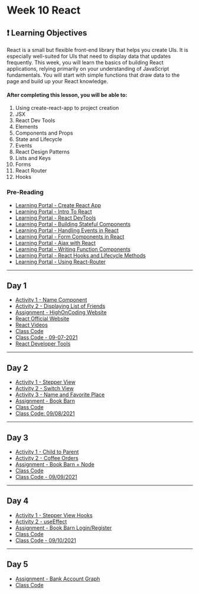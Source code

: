 # Week 10 React
<h2>❗ Learning Objectives</h2>
React is a small but flexible front-end library that helps you create UIs. It is especially well-suited for UIs that need to display data that updates frequently. This week, you will learn the basics of building React applications, relying primarily on your understanding of JavaScript fundamentals. You will start with simple functions that draw data to the page and build up your React knowledge. 

<h4>After completing this lesson, you will be able to:</h4>

1. Using create-react-app to project creation
2. JSX
3. React Dev Tools
4. Elements
5. Components and Props
6. State and Lifecycle
7. Events
8. React Design Patterns
9. Lists and Keys
10. Forms
11. React Router
12. Hooks

### Pre-Reading
- [Learning Portal - Create React App](https://learn.digitalcrafts.com/immersive/lessons/full-stack-frameworks/create-react-app/#learning-objectives)
- [Learning Portal - Intro To React](https://learn.digitalcrafts.com/immersive/#_11-intro-to-react)
- [Learning Portal - React DevTools](https://learn.digitalcrafts.com/immersive/lessons/full-stack-frameworks/react-devtools/#learning-objectives)
- [Learning Portal - Building Stateful Components](https://learn.digitalcrafts.com/immersive/lessons/full-stack-frameworks/stateful-components/#learning-objectives)
- [Learning Portal - Handling Events in React](https://learn.digitalcrafts.com/immersive/lessons/full-stack-frameworks/handling-events/#learning-objectives)
- [Learning Portal - Form Components in React](https://learn.digitalcrafts.com/immersive/lessons/full-stack-frameworks/forms-with-react/#learning-objectives)
- [Learning Portal - Ajax with React](https://learn.digitalcrafts.com/immersive/lessons/full-stack-frameworks/ajax-with-react/#learning-objectives)
- [Learning Portal - Writing Function Components](https://learn.digitalcrafts.com/immersive/lessons/full-stack-frameworks/function-components/#learning-objectives)
- [Learning Portal - React Hooks and Lifecycle Methods](https://learn.digitalcrafts.com/immersive/lessons/full-stack-frameworks/react-hooks/#learning-objectives)
- [Learning Portal - Using React-Router](https://learn.digitalcrafts.com/immersive/lessons/full-stack-frameworks/react-router/#learning-objectives)

---

## Day 1 

- [Activity 1 - Name Component](day1/activities/name-component.md) 
- [Activity 2 - Displaying List of Friends](day1/activities/list-friends.md)
- [Assignment - HighOnCoding Website](day1/assignments/hoc.md)
- [React Official Website](https://reactjs.org/)
- [React Videos](https://www.youtube.com/playlist?list=PLDMXqpbtInQiMheYtqZBO5PsZy5ZQ4IoS)
- [Class Code](day1/code-downloads/hello-react.zip)
- [Class Code - 09-07-2021](day1/code-downloads/hello-react-09-07.zip)
- [React Developer Tools](https://chrome.google.com/webstore/detail/react-developer-tools/fmkadmapgofadopljbjfkapdkoienihi?hl=en)
---
## Day 2 

- [Activity 1 - Stepper View](day2/activities/stepper.md) 
- [Activity 2 - Switch View](day2/activities/switch.md)
- [Activity 3 - Name and Favorite Place](day3/activities/name-place.md)
- [Assignment - Book Barn](day2/assignments/book-barn.md)
- [Class Code](day2/code-downloads/react-day2.zip)
- [Class Code: 09/08/2021](day2/code-downloads/hello-react-react-day2.zip)
---
## Day 3 

- [Activity 1 - Child to Parent](day3/activities/child2parent.md)
- [Activity 2 - Coffee Orders](day3/activities/coffee-orders.md)
- [Assignment - Book Barn + Node](day3/assignments/book-barn-node.md) 
- [Class Code](day3/code-downloads/BookBarn.zip)
- [Class Code - 09/09/2021](day3/code-downloads/books-react-and-server.zip)

---
## Day 4 
- [Activity 1 - Stepper View Hooks](day4/activities/stepper-view-hooks.md)
- [Activity 2 - useEffect](day4/activities/loading-users.md)
- [Assignment - Book Barn Login/Register](day4/assignments/book-barn-login.md)
- [Class Code](day4/code-downloads/MoviesApp.zip)
- [Class Code - 09/10/2021](day4/code-downloads/movies-app-hooks.zip)
---
## Day 5 

- [Assignment - Bank Account Graph](day5/assignments/graph.md)
- [Class Code](day5/code-downloads/MoviesApp.zip) 
